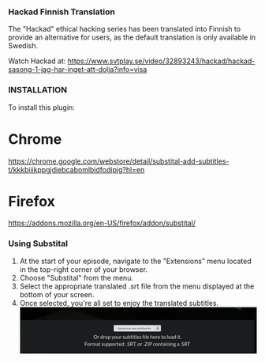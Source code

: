 ### Hackad Finnish Translation

The "Hackad" ethical hacking series has been translated into Finnish to provide an alternative for users, as the default translation is only available in Swedish.

Watch Hackad at: https://www.svtplay.se/video/32893243/hackad/hackad-sasong-1-jag-har-inget-att-dolja?info=visa
### INSTALLATION

To install this plugin:
# Chrome

https://chrome.google.com/webstore/detail/substital-add-subtitles-t/kkkbiiikppgjdiebcabomlbidfodipjg?hl=en
# Firefox

https://addons.mozilla.org/en-US/firefox/addon/substital/
### Using Substital

1. At the start of your episode, navigate to the "Extensions" menu located in the top-right corner of your browser.
2. Choose "Substital" from the menu.
3. Select the appropriate translated .srt file from the menu displayed at the bottom of your screen.
4. Once selected, you're all set to enjoy the translated subtitles.
![Image](pic.jpg)
